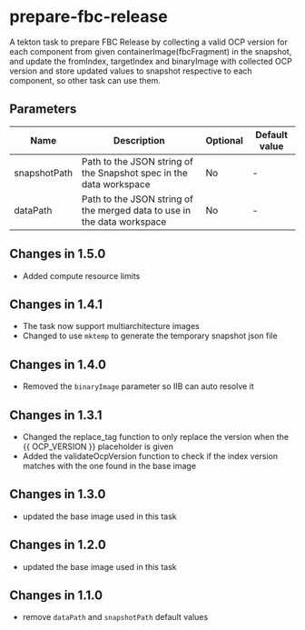 # prepare-fbc-release

A tekton task to prepare FBC Release by collecting a valid
OCP version for each component from given
containerImage(fbcFragment) in the snapshot, and update
the fromIndex, targetIndex and binaryImage with collected
OCP version and store updated values to snapshot respective
to each component, so other task can use them.

## Parameters

| Name         | Description                                                             | Optional | Default value      |
|--------------|-------------------------------------------------------------------------|----------|--------------------|
| snapshotPath | Path to the JSON string of the Snapshot spec in the data workspace      | No       | -                  |
| dataPath     | Path to the JSON string of the merged data to use in the data workspace | No       | -                  |

## Changes in 1.5.0
* Added compute resource limits

## Changes in 1.4.1
* The task now support multiarchitecture images
* Changed to use `mktemp` to generate the temporary snapshot json file

## Changes in 1.4.0
* Removed the `binaryImage` parameter so IIB can auto resolve it

## Changes in 1.3.1
* Changed the replace_tag function to only replace the version when the {{ OCP_VERSION }}
  placeholder is given
* Added the validateOcpVersion function to check if the index version matches with the one
  found in the base image

## Changes in 1.3.0
* updated the base image used in this task

## Changes in 1.2.0
* updated the base image used in this task

## Changes in 1.1.0
* remove `dataPath` and `snapshotPath` default values

